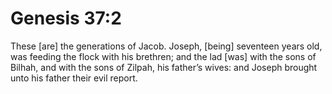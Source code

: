 # Genesis 37:2

These [are] the generations of Jacob. Joseph, [being] seventeen years old, was feeding the flock with his brethren; and the lad [was] with the sons of Bilhah, and with the sons of Zilpah, his father’s wives: and Joseph brought unto his father their evil report.
